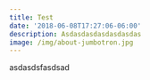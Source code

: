```yaml
---
title: Test
date: '2018-06-08T17:27:06-06:00'
description: Asdasdasdasdasdasdas
image: /img/about-jumbotron.jpg
---
```

asdasdsfasdsad
